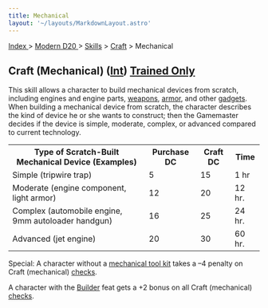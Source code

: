 ```yaml
---
title: Mechanical
layout: '~/layouts/MarkdownLayout.astro'
---
```


[ Index ](/) > [ Modern D20 ](/modern.d20.srd) > [Skills](/modern.d20.srd/skills) > [Craft](/modern.d20.srd/skills/craft) > Mechanical

## Craft (Mechanical) ([Int](/modern.d20.srd/basics/ability.scores)) [Trained Only](/modern.d20.srd/skills/skill.basics)

This skill allows a character to build mechanical devices from scratch,
including engines and engine parts,
[weapons](/modern.d20.srd/equipment/equipment.weapons),
[armor](/modern.d20.srd/equipment/armor.general), and other
[gadgets](/modern.d20.srd/equipment/equipment.general). When building a
mechanical device from scratch, the character describes the kind of device he
or she wants to construct; then the Gamemaster decides if the device is
simple, moderate, complex, or advanced compared to current technology.


<table> <tr><th> Type of Scratch-Built Mechanical Device (Examples)</th> <th>Purchase DC</th> <th>Craft DC</th> <th>Time </th></tr> <tr><td> Simple (tripwire trap)</td><td> 5</td><td> 15</td><td> 1 hr </td></tr> <tr class="shaded"><td> Moderate (engine component, light armor)</td><td> 12</td><td> 20</td><td> 12 hr. </td></tr> <tr><td> Complex (automobile engine, 9mm autoloader handgun)</td><td> 16</td><td> 25</td><td> 24 hr. </td></tr> <tr class="shaded"><td> Advanced (jet engine)</td><td> 20</td><td> 30</td><td> 60 hr. </td></tr> </table>



Special: A character without a [mechanical tool kit](/modern.d20.srd/equipment/professional.equipment) takes a –4 penalty on
Craft (mechanical) [checks](/modern.d20.srd/skills/skill.basics).

A character with the [Builder](/modern.d20.srd/feats/builder) feat gets a +2
bonus on all Craft (mechanical)
[checks](/modern.d20.srd/skills/skill.basics).

